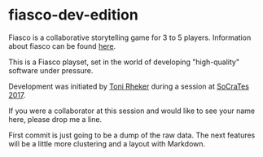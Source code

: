 # fiasco-dev-edition

Fiasco is a collaborative storytelling game for 3 to 5 players. Information about fiasco can be found [here](http://bullypulpitgames.com/games/fiasco/).

This is a Fiasco playset, set in the world of developing "high-quality" software under pressure.

Development was initiated by [Toni Rheker](https://github.com/offbyoni) during a session at [SoCraTes 2017](https://www.socrates-conference.de/). 

If you were a collaborator at this session and would like to see your name here, please drop me a line. 

First commit is just going to be a dump of the raw data. The next features will be a little more clustering and a layout with Markdown.
